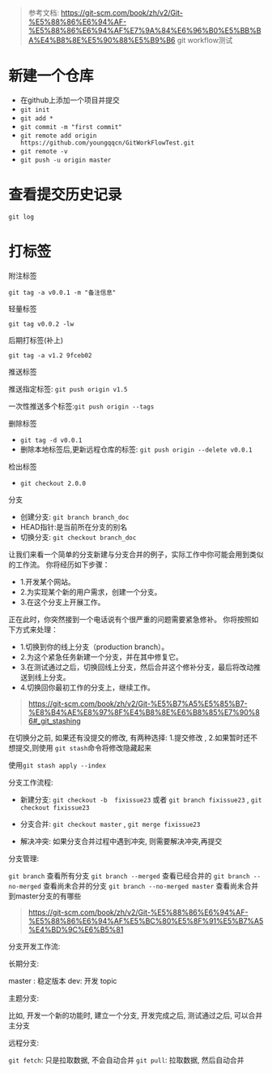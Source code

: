 > 参考文档: https://git-scm.com/book/zh/v2/Git-%E5%88%86%E6%94%AF-%E5%88%86%E6%94%AF%E7%9A%84%E6%96%B0%E5%BB%BA%E4%B8%8E%E5%90%88%E5%B9%B6
git workflow测试


# 新建一个仓库

- 在github上添加一个项目并提交
- `git init`
- `git add *`
- `git commit -m "first commit"`
- `git remote add origin https://github.com/youngqqcn/GitWorkFlowTest.git`
- `git remote -v`
- `git push -u origin master`


# 查看提交历史记录

`git log`


# 打标签

附注标签

`git tag -a v0.0.1 -m "备注信息"`


轻量标签

`git tag v0.0.2 -lw`

后期打标签(补上)

`git tag -a v1.2 9fceb02`


推送标签

推送指定标签: `git push origin v1.5`

一次性推送多个标签:`git push origin --tags`



删除标签

- `git tag -d v0.0.1`
- 删除本地标签后,更新远程仓库的标签: `git push origin --delete v0.0.1`

检出标签

- `git checkout 2.0.0`


分支

- 创建分支: `git branch branch_doc`
- HEAD指针:是当前所在分支的别名
- 切换分支: `git checkout branch_doc`


让我们来看一个简单的分支新建与分支合并的例子，实际工作中你可能会用到类似的工作流。 你将经历如下步骤：

- 1.开发某个网站。
- 2.为实现某个新的用户需求，创建一个分支。
- 3.在这个分支上开展工作。

正在此时，你突然接到一个电话说有个很严重的问题需要紧急修补。 你将按照如下方式来处理：

- 1.切换到你的线上分支（production branch）。
- 2.为这个紧急任务新建一个分支，并在其中修复它。
- 3.在测试通过之后，切换回线上分支，然后合并这个修补分支，最后将改动推送到线上分支。
- 4.切换回你最初工作的分支上，继续工作。


> https://git-scm.com/book/zh/v2/Git-%E5%B7%A5%E5%85%B7-%E8%B4%AE%E8%97%8F%E4%B8%8E%E6%B8%85%E7%90%86#_git_stashing

在切换分之前, 如果还有没提交的修改, 有两种选择: 1.提交修改 , 2.如果暂时还不想提交,则使用 `git stash`命令将修改隐藏起来

使用`git stash apply --index`


分支工作流程:

- 新建分支: `git checkout -b  fixissue23`  或者 `git branch fixissue23` , `git checkout fixissue23`

- 分支合并: `git checkout master` , `git merge fixissue23`


- 解决冲突: 如果分支合并过程中遇到冲突, 则需要解决冲突,再提交


分支管理:

`git branch` 查看所有分支
`git branch --merged` 查看已经合并的
`git branch --no-merged` 查看尚未合并的分支
`git branch --no-merged master` 查看尚未合并到master分支的有哪些


> https://git-scm.com/book/zh/v2/Git-%E5%88%86%E6%94%AF-%E5%88%86%E6%94%AF%E5%BC%80%E5%8F%91%E5%B7%A5%E4%BD%9C%E6%B5%81

分支开发工作流:


长期分支:

master : 稳定版本
dev: 开发
topic


主题分支:

比如, 开发一个新的功能时, 建立一个分支, 开发完成之后, 测试通过之后, 可以合并主分支


远程分支:

`git fetch`: 只是拉取数据, 不会自动合并
`git pull`: 拉取数据, 然后自动合并




